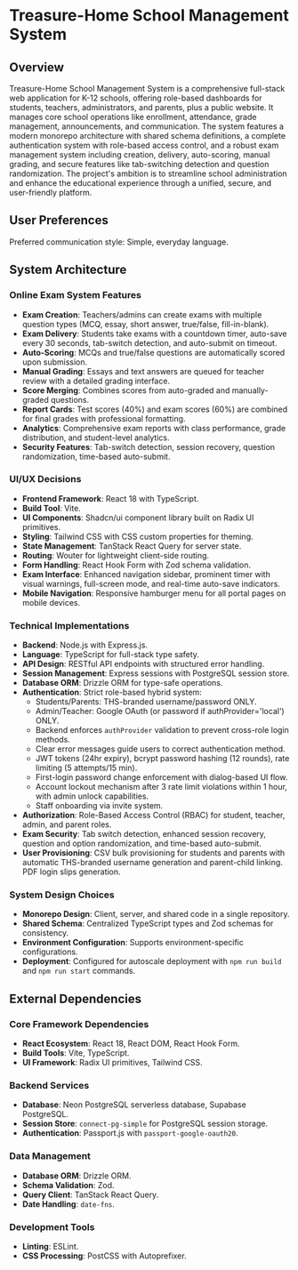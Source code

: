 # Treasure-Home School Management System

## Overview
Treasure-Home School Management System is a comprehensive full-stack web application for K-12 schools, offering role-based dashboards for students, teachers, administrators, and parents, plus a public website. It manages core school operations like enrollment, attendance, grade management, announcements, and communication. The system features a modern monorepo architecture with shared schema definitions, a complete authentication system with role-based access control, and a robust exam management system including creation, delivery, auto-scoring, manual grading, and secure features like tab-switching detection and question randomization. The project's ambition is to streamline school administration and enhance the educational experience through a unified, secure, and user-friendly platform.

## User Preferences
Preferred communication style: Simple, everyday language.

## System Architecture

### Online Exam System Features
- **Exam Creation**: Teachers/admins can create exams with multiple question types (MCQ, essay, short answer, true/false, fill-in-blank).
- **Exam Delivery**: Students take exams with a countdown timer, auto-save every 30 seconds, tab-switch detection, and auto-submit on timeout.
- **Auto-Scoring**: MCQs and true/false questions are automatically scored upon submission.
- **Manual Grading**: Essays and text answers are queued for teacher review with a detailed grading interface.
- **Score Merging**: Combines scores from auto-graded and manually-graded questions.
- **Report Cards**: Test scores (40%) and exam scores (60%) are combined for final grades with professional formatting.
- **Analytics**: Comprehensive exam reports with class performance, grade distribution, and student-level analytics.
- **Security Features**: Tab-switch detection, session recovery, question randomization, time-based auto-submit.

### UI/UX Decisions
- **Frontend Framework**: React 18 with TypeScript.
- **Build Tool**: Vite.
- **UI Components**: Shadcn/ui component library built on Radix UI primitives.
- **Styling**: Tailwind CSS with CSS custom properties for theming.
- **State Management**: TanStack React Query for server state.
- **Routing**: Wouter for lightweight client-side routing.
- **Form Handling**: React Hook Form with Zod schema validation.
- **Exam Interface**: Enhanced navigation sidebar, prominent timer with visual warnings, full-screen mode, and real-time auto-save indicators.
- **Mobile Navigation**: Responsive hamburger menu for all portal pages on mobile devices.

### Technical Implementations
- **Backend**: Node.js with Express.js.
- **Language**: TypeScript for full-stack type safety.
- **API Design**: RESTful API endpoints with structured error handling.
- **Session Management**: Express sessions with PostgreSQL session store.
- **Database ORM**: Drizzle ORM for type-safe operations.
- **Authentication**: Strict role-based hybrid system:
  - Students/Parents: THS-branded username/password ONLY.
  - Admin/Teacher: Google OAuth (or password if authProvider='local') ONLY.
  - Backend enforces `authProvider` validation to prevent cross-role login methods.
  - Clear error messages guide users to correct authentication method.
  - JWT tokens (24hr expiry), bcrypt password hashing (12 rounds), rate limiting (5 attempts/15 min).
  - First-login password change enforcement with dialog-based UI flow.
  - Account lockout mechanism after 3 rate limit violations within 1 hour, with admin unlock capabilities.
  - Staff onboarding via invite system.
- **Authorization**: Role-Based Access Control (RBAC) for student, teacher, admin, and parent roles.
- **Exam Security**: Tab switch detection, enhanced session recovery, question and option randomization, and time-based auto-submit.
- **User Provisioning**: CSV bulk provisioning for students and parents with automatic THS-branded username generation and parent-child linking. PDF login slips generation.

### System Design Choices
- **Monorepo Design**: Client, server, and shared code in a single repository.
- **Shared Schema**: Centralized TypeScript types and Zod schemas for consistency.
- **Environment Configuration**: Supports environment-specific configurations.
- **Deployment**: Configured for autoscale deployment with `npm run build` and `npm run start` commands.

## External Dependencies

### Core Framework Dependencies
- **React Ecosystem**: React 18, React DOM, React Hook Form.
- **Build Tools**: Vite, TypeScript.
- **UI Framework**: Radix UI primitives, Tailwind CSS.

### Backend Services
- **Database**: Neon PostgreSQL serverless database, Supabase PostgreSQL.
- **Session Store**: `connect-pg-simple` for PostgreSQL session storage.
- **Authentication**: Passport.js with `passport-google-oauth20`.

### Data Management
- **Database ORM**: Drizzle ORM.
- **Schema Validation**: Zod.
- **Query Client**: TanStack React Query.
- **Date Handling**: `date-fns`.

### Development Tools
- **Linting**: ESLint.
- **CSS Processing**: PostCSS with Autoprefixer.